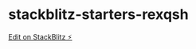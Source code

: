 # stackblitz-starters-rexqsh

[Edit on StackBlitz ⚡️](https://stackblitz.com/edit/stackblitz-starters-rexqsh)